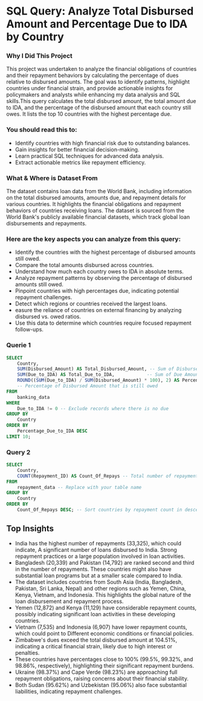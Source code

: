 # SQL Query: Analyze Total Disbursed Amount and Percentage Due to IDA by Country

### Why I Did This Project
This project was undertaken to analyze the financial obligations of countries and their repayment behaviors by calculating the percentage of dues relative to disbursed amounts. The goal was to identify patterns, highlight countries under financial strain, and provide actionable insights for policymakers and analysts while enhancing my data analysis and SQL skills.This query calculates the total disbursed amount, the total amount due to IDA, and the percentage of the disbursed amount that each country still owes. It lists the top 10 countries with the highest percentage due.

### You should read this to:

* Identify countries with high financial risk due to outstanding balances.
* Gain insights for better financial decision-making.
* Learn practical SQL techniques for advanced data analysis.
* Extract actionable metrics like repayment efficiency.

### What & Where is Dataset From
The dataset contains loan data from the World Bank, including information on the total disbursed amounts, amounts due, and repayment details for various countries. It highlights the financial obligations and repayment behaviors of countries receiving loans.
The dataset is sourced from the World Bank's publicly available financial datasets, which track global loan disbursements and repayments.

### Here are the key aspects you can analyze from this query:
* Identify the countries with the highest percentage of disbursed amounts still owed.
* Compare the total amounts disbursed across countries.
* Understand how much each country owes to IDA in absolute terms.
* Analyze repayment patterns by observing the percentage of disbursed amounts still owed.
* Pinpoint countries with high percentages due, indicating potential repayment challenges.
* Detect which regions or countries received the largest loans.
* easure the reliance of countries on external financing by analyzing disbursed vs. owed ratios.
* Use this data to determine which countries require focused repayment follow-ups.

### Querie 1
```sql
SELECT 
    Country, 
    SUM(Disbursed_Amount) AS Total_Disbursed_Amount, -- Sum of Disbursed Amount by Country
    SUM(Due_to_IDA) AS Total_Due_to_IDA,            -- Sum of Due Amount by Country
    ROUND((SUM(Due_to_IDA) / SUM(Disbursed_Amount) * 100), 2) AS Percentage_Due_to_IDA
    -- Percentage of Disbursed Amount that is still owed
FROM 
    banking_data
WHERE 
    Due_to_IDA != 0 -- Exclude records where there is no due
GROUP BY 
    Country
ORDER BY 
    Percentage_Due_to_IDA DESC
LIMIT 10;
```
### Query 2
```sql
SELECT 
    Country, 
    COUNT(Repayment_ID) AS Count_Of_Repays -- Total number of repayments per country
FROM 
    repayment_data -- Replace with your table name
GROUP BY 
    Country
ORDER BY 
    Count_Of_Repays DESC; -- Sort countries by repayment count in descending order
```





## Top Insights
* India has the highest number of repayments (33,325), which could indicate, A significant number of loans disbursed to India. Strong repayment practices or a large population involved in loan activities.
* Bangladesh (20,339) and Pakistan (14,792) are ranked second and third in the number of repayments. These countries might also have substantial loan programs but at a smaller scale compared to India.
* The dataset includes countries from South Asia (India, Bangladesh, Pakistan, Sri Lanka, Nepal) and other regions such as Yemen, China, Kenya, Vietnam, and Indonesia. This highlights the global nature of the loan disbursement and repayment process.
* Yemen (12,872) and Kenya (11,129) have considerable repayment counts, possibly indicating significant loan activities in these developing countries.
* Vietnam (7,535) and Indonesia (6,907) have lower repayment counts, which could point to Different economic conditions or financial policies.
* Zimbabwe's dues exceed the total disbursed amount at 104.51%, indicating a critical financial strain, likely due to high interest or penalties.
* These countries have percentages close to 100% (99.5%, 99.32%, and 98.86%, respectively), highlighting their significant repayment burdens.
* Ukraine (98.37%) and Cape Verde (98.23%) are approaching full repayment obligations, raising concerns about their financial stability.
* Both Sudan (95.62%) and Uzbekistan (95.06%) also face substantial liabilities, indicating repayment challenges.

